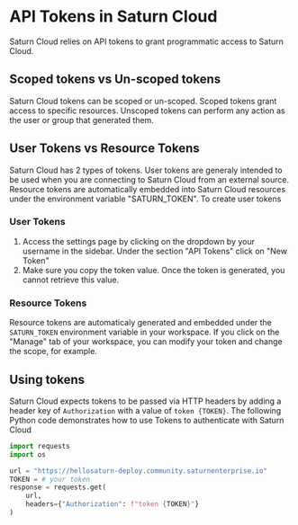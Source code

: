# API Tokens in Saturn Cloud

Saturn Cloud relies on API tokens to grant programmatic access to Saturn Cloud.

## Scoped tokens vs Un-scoped tokens

Saturn Cloud tokens can be scoped or un-scoped. Scoped tokens grant access to specific resources. Unscoped tokens can perform any action as the user or group that generated them.

## User Tokens vs Resource Tokens

Saturn Cloud has 2 types of tokens. User tokens are generaly intended to be used when you are connecting to Saturn Cloud from an external source. Resource tokens are automatically embedded into Saturn Cloud resources under the environment variable "SATURN_TOKEN". To create user tokens

### User Tokens

1. Access the settings page by clicking on the dropdown by your username in the sidebar. Under the section "API Tokens" click on "New Token"
2. Make sure you copy the token value. Once the token is generated, you cannot retrieve this value.

### Resource Tokens

Resource tokens are automaticaly generated and embedded under the `SATURN_TOKEN` environment variable in your workspace. If you click on the "Manage" tab of your workspace, you can modify your token and change the scope, for example.

## Using tokens

Saturn Cloud expects tokens to be passed via HTTP headers by adding a header key of `Authorization` with a value of `token {TOKEN}`. The following Python code demonstrates how to use Tokens to authenticate with Saturn Cloud


```python
import requests
import os

url = "https://hellosaturn-deploy.community.saturnenterprise.io"
TOKEN = # your token
response = requests.get(
    url,
    headers={"Authorization": f"token {TOKEN}"}
)
```
